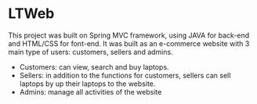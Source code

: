# LTWeb
This project was built on Spring MVC framework, using JAVA for back-end and HTML/CSS for font-end. It was built as an e-commerce website with 3 main type of users: customers, sellers and admins.
- Customers: can view, search and buy laptops.
- Sellers: in addition to the functions for customers, sellers can sell laptops by up their laptops to the website.
- Admins: manage all activities of the website
